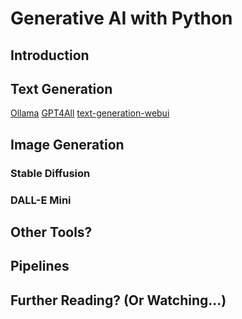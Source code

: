 # Generative AI with Python

## Introduction

## Text Generation

[Ollama](ollama.md)
[GPT4All](gpt4all.md)
[text-generation-webui](text-generation-webui.md)

## Image Generation

### Stable Diffusion
### DALL-E Mini

## Other Tools?

## Pipelines

## Further Reading? (Or Watching...)
